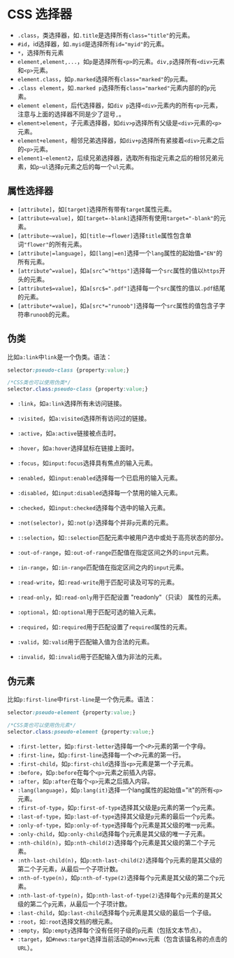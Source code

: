 # CSS 选择器

- `.class`，类选择器，如`.title`是选择所有`class="title"`的元素。
- `#id`，id选择器，如`.myid`是选择所有`id="myid"`的元素。
- `*`，选择所有元素
- `element,element,...`，如`p`是选择所有`<p>`的元素。`div,p`选择所有`<div>`元素和`<p>`元素。
- `element.class`，如`p.marked`选择所有`class="marked"`的`p`元素。
- `.class element`，如`.marked p`选择所有`class="marked"`元素内部的的`p`元素。
- `element element`，后代选择器，如`div p`选择`<div>`元素内的所有`<p>`元素，注意与上面的选择器不同是少了逗号`,`。
- `element>element`，子元素选择器，如`div>p`选择所有父级是`<div>`元素的`<p>`元素。
- `element+element`，相邻兄弟选择器，如`div+p`选择所有紧接着`<div>`元素之后的`<p>`元素。
- `element1~element2`，后续兄弟选择器，选取所有指定元素之后的相邻兄弟元素，如`p~ul`选择`p`元素之后的每一个`ul`元素。

## 属性选择器

- `[attribute]`，如`[target]`选择所有带有`target`属性元素。
- `[attribute=value]`，如`[target=-blank]`选择所有使用`target="-blank"`的元素。
- `[attribute~=value]`，如`[title~=flower]`选择`title`属性包含单词`"flower"`的所有元素。
- `[attribute|=language]`，如`[lang|=en]`选择一个`lang`属性的起始值`="EN"`的所有元素。
- `[attribute^=value]`，如`a[src^="https"]`选择每一个`src`属性的值以`https`开头的元素。
- `[attribute$=value]`，如`a[src$=".pdf"]`选择每一个`src`属性的值以`.pdf`结尾的元素。
- `[attribute*=value]`，如`a[src*="runoob"]`选择每一个`src`属性的值包含子字符串`runoob`的元素。

## 伪类
比如`a:link`中`link`是一个伪类。语法：
```css
selector:pseudo-class {property:value;}

/*CSS类也可以使用伪类*/
selector.class:pseudo-class {property:value;}
```

- `:link`，如`a:link`选择所有未访问链接。
- `:visited`，如`a:visited`选择所有访问过的链接。
- `:active`，如`a:active`链接被点击时。
- `:hover`，如`a:hover`选择鼠标在链接上面时。

- `:focus`，如`input:focus`选择具有焦点的输入元素。
- `:enabled`，如`input:enabled`选择每一个已启用的输入元素。
- `:disabled`，如`input:disabled`选择每一个禁用的输入元素。
- `:checked`，如`input:checked`选择每个选中的输入元素。
- `:not(selector)`，如`:not(p)`选择每个并非`p`元素的元素。
- `::selection`，如`::selection`匹配元素中被用户选中或处于高亮状态的部分。
- `:out-of-range`，如`:out-of-range`匹配值在指定区间之外的`input`元素。
- `:in-range`，如`:in-range`匹配值在指定区间之内的`input`元素。
- `:read-write`，如`:read-write`用于匹配可读及可写的元素。
- `:read-only`，如`:read-only`用于匹配设置 "readonly"（只读） 属性的元素。
- `:optional`，如`:optional`用于匹配可选的输入元素。
- `:required`，如`:required`用于匹配设置了`required`属性的元素。
- `:valid`，如`:valid`用于匹配输入值为合法的元素。
- `:invalid`，如`:invalid`用于匹配输入值为非法的元素。

## 伪元素
比如`p:first-line`中`first-line`是一个伪元素。语法：
```css
selector:pseudo-element {property:value;}

/*CSS类也可以使用伪元素*/
selector.class:pseudo-element {property:value;}
```

- `:first-letter`，如`p:first-letter`选择每一个`<P>`元素的第一个字母。
- `:first-line`，如`p:first-line`选择每一个`<P>`元素的第一行。
- `:first-child`，如`p:first-child`选择当`<p>`元素是第一个子元素。
- `:before`，如`p:before`在每个`<p>`元素之前插入内容。
- `:after`，如`p:after`在每个`<p>`元素之后插入内容。
- `:lang(language)`，如`p:lang(it)`选择一个lang属性的起始值="it"的所有`<p>`元素。
- `:first-of-type`，如`p:first-of-type`选择其父级是`p`元素的第一个`p`元素。
- `:last-of-type`，如`p:last-of-type`选择其父级是`p`元素的最后一个`p`元素。
- `:only-of-type`，如`p:only-of-type`选择每个`p`元素是其父级的唯一`p`元素。
- `:only-child`，如`p:only-child`选择每个`p`元素是其父级的唯一子元素。
- `:nth-child(n)`，如`p:nth-child(2)`选择每个`p`元素是其父级的第二个子元素。
- `:nth-last-child(n)`，如`p:nth-last-child(2)`选择每个`p`元素的是其父级的第二个子元素，从最后一个子项计数。
- `:nth-of-type(n)`，如`p:nth-of-type(2)`选择每个`p`元素是其父级的第二个`p`元素。
- `:nth-last-of-type(n)`，如`p:nth-last-of-type(2)`选择每个`p`元素的是其父级的第二个`p`元素，从最后一个子项计数。
- `:last-child`，如`p:last-child`选择每个`p`元素是其父级的最后一个子级。
- `:root`，如`:root`选择文档的根元素。
- `:empty`，如`p:empty`选择每个没有任何子级的`p`元素（包括文本节点）。
- `:target`，如`#news:target`选择当前活动的`#news`元素（包含该锚名称的点击的`URL`）。